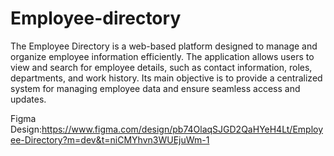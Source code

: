 # Employee-directory

The Employee Directory is a web-based platform designed to manage and organize employee information efficiently. The application allows users to view and search for employee details, such as contact information, roles, departments, and work history. Its main objective is to provide a centralized system for managing employee data and ensure seamless access and updates.

Figma Design:https://www.figma.com/design/pb74OlaqSJGD2QaHYeH4Lt/Employee-Directory?m=dev&t=niCMYhvn3WUEjuWm-1
